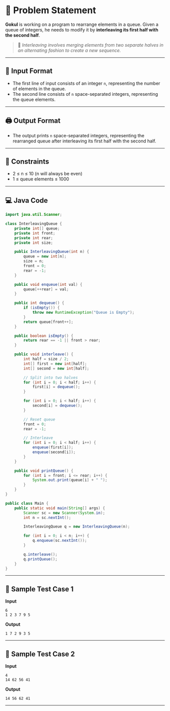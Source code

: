 # 🧾 Problem Statement

**Gokul** is working on a program to rearrange elements in a queue. Given a queue of integers, he needs to modify it by **interleaving its first half with the second half**.

> 🔁 *Interleaving involves merging elements from two separate halves in an alternating fashion to create a new sequence.*

---

## 🔢 Input Format

* The first line of input consists of an integer `n`, representing the number of elements in the queue.
* The second line consists of `n` space-separated integers, representing the queue elements.

---

## 🖨 Output Format

* The output prints `n` space-separated integers, representing the rearranged queue after interleaving its first half with the second half.

---

## 📎 Constraints

* 2 ≤ n ≤ 10 (n will always be even)
* 1 ≤ queue elements ≤ 1000

---

## 💻 Java Code

```java
import java.util.Scanner;

class InterleavingQueue {
    private int[] queue;
    private int front;
    private int rear;
    private int size;

    public InterleavingQueue(int n) {
        queue = new int[n];
        size = n;
        front = 0;
        rear = -1;
    }

    public void enqueue(int val) {
        queue[++rear] = val;
    }

    public int dequeue() {
        if (isEmpty()) {
            throw new RuntimeException("Queue is Empty");
        }
        return queue[front++];
    }

    public boolean isEmpty() {
        return rear == -1 || front > rear;
    }

    public void interleave() {
        int half = size / 2;
        int[] first = new int[half];
        int[] second = new int[half];

        // Split into two halves
        for (int i = 0; i < half; i++) {
            first[i] = dequeue();
        }

        for (int i = 0; i < half; i++) {
            second[i] = dequeue();
        }

        // Reset queue
        front = 0;
        rear = -1;

        // Interleave
        for (int i = 0; i < half; i++) {
            enqueue(first[i]);
            enqueue(second[i]);
        }
    }

    public void printQueue() {
        for (int i = front; i <= rear; i++) {
            System.out.print(queue[i] + " ");
        }
    }
}

public class Main {
    public static void main(String[] args) {
        Scanner sc = new Scanner(System.in);
        int n = sc.nextInt();

        InterleavingQueue q = new InterleavingQueue(n);

        for (int i = 0; i < n; i++) {
            q.enqueue(sc.nextInt());
        }

        q.interleave();
        q.printQueue();
    }
}
```

---

## 🧪 Sample Test Case 1

**Input**

```
6
1 2 3 7 9 5
```

**Output**

```
1 7 2 9 3 5 
```

---

## 🧪 Sample Test Case 2

**Input**

```
4
14 62 56 41
```

**Output**

```
14 56 62 41 
```

---

